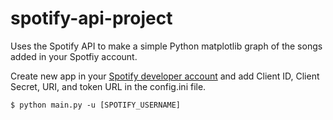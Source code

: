 spotify-api-project
===================

Uses the Spotify API to make a simple Python matplotlib graph of the songs added in your Spotfiy account. 

Create new app in your [Spotify developer account](https://developer.spotify.com/) and add Client ID, Client Secret, URI, and token URL in the config.ini file.

```
$ python main.py -u [SPOTIFY_USERNAME]
```
